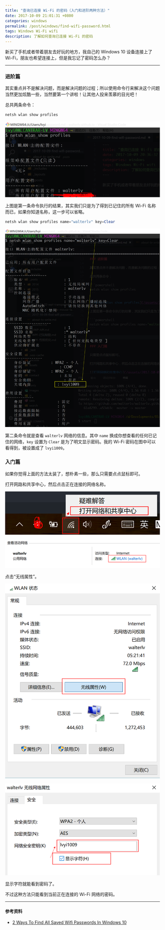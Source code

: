 ```yaml
---
title: "查询已连接 Wi-Fi 的密码（入门和进阶两种方法）"
date: 2017-10-09 21:01:31 +0800
categories: windows
permalink: /post/windows/find-wifi-password.html
tags: Windows Wi-Fi wifi
description: 了解如何查询已连接 Wi-Fi 的密码
---
```


新买了手机或者带着朋友去好玩的地方，我自己的 Windows 10 设备连接上了 Wi-Fi，朋友也希望连接上，但是我忘记了密码怎么办？

---

### 进阶篇

其实重点并不是解决问题，而是解决问题的过程；所以使用命令行来解决这个问题当然更加炫酷一些，当然要第一个讲啦！让其他人投来羡慕的目光吧！

总共两条命令：

```powershell
netsh wlan show profiles
```

![netsh wlan show profiles](/static/posts/2017-10-09-20-48-55.png)

上图是第一条命令执行的结果，其实我们只是为了得到已记住的所有 Wi-Fi 名称而已，如果你知道名称，这一步可以省略。

```powershell
netsh wlan show profiles name="walterlv" key=Clear
```

![netsh wlan show profiles name="walterlv" key=Clear](/static/posts/2017-10-09-20-51-53.png)

第二条命令就是查看 `walterlv` 网络的信息。其中 `name` 换成你想查看的任何已记住的网络，`key` 设置为 `Clear` 是为了明文显示密码。我的 Wi-Fi 密码在图中可以看得到，被设置成了 `lvyi1009`。

### 入门篇

如果你觉得上面的方法太装了，想朴素一些，那么只需要点点鼠标即可。

打开网路和共享中心，然后点击正在连接的网络名称。

![打开网络和共享中心](/static/posts/2017-10-09-19-48-43.png)

![点击正在连接的网络名称](/static/posts/2017-10-09-20-41-55.png)

点击“无线属性”。

![无线属性](/static/posts/2017-10-09-20-54-39.png)

![无线网络属性](/static/posts/2017-10-09-20-58-19.png)

显示字符就能看到密码了。

不过这种方法只能看到当前正在连接的 Wi-Fi 网络的密码。

---

#### 参考资料
- [2 Ways To Find All Saved Wifi Passwords In Windows 10](https://www.itechtics.com/2-ways-find-saved-wifi-passwords-windows-10/)
